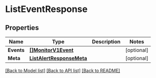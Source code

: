 # ListEventResponse

## Properties
Name | Type | Description | Notes
------------ | ------------- | ------------- | -------------
**Events** | [**[]MonitorV1Event**](monitor.v1.event.md) |  |[optional] 
**Meta** | [**ListAlertResponseMeta**](ListAlertResponse_meta.md) |  |[optional] 

[[Back to Model list]](../README.md#documentation-for-models) [[Back to API list]](../README.md#documentation-for-api-endpoints) [[Back to README]](../README.md)


